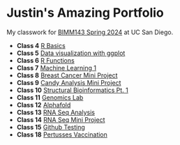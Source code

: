 # Justin's Amazing Portfolio
My classwork for [BIMM143 Spring 2024](https://bioboot.github.io/bimm143_S24/) at UC San Diego.

- **Class 4** [R Basics](https://github.com/JustinLuUCSD/bimm143_github/blob/main/Class04/Class04.pdf)
- **Class 5** [Data visualization with ggplot](class05/class05.md)
- **Class 6** [R Functions](class06/class06.md)
- **Class 7** [Machine Learning 1](class07/class07.md)
- **Class 8** [Breast Cancer Mini Project](class08/class08minilab.md)
- **Class 9** [Candy Analysis Mini Project](class09/class09.md)
- **Class 10** [Structural Bioinformatics Pt. 1](https://github.com/JustinLuUCSD/bimm143_github/blob/main/class10/class10.pdf)
- **Class 11** [Genomics Lab](class11/class11.md)
- **Class 12** [Alphafold]()
- **Class 13** [RNA Seq Analysis](class13/class13.md)
- **Class 14** [RNA Seq Mini Project](class14/class14.md)
- **Class 15** [Github Testing](https://github.com/JustinLuUCSD/bimm143_github)
- **Class 18** [Pertusses Vaccination](class18/class18.md)
